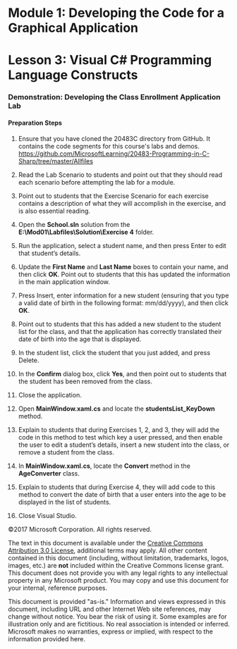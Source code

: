 # Module 1:  Developing the Code for a Graphical Application

# Lesson 3:  Visual C# Programming Language Constructs

### Demonstration: Developing the Class Enrollment Application Lab

#### Preparation Steps

1. Ensure that you have cloned the 20483C directory from GitHub. It contains the code segments for this course's labs and demos. https://github.com/MicrosoftLearning/20483-Programming-in-C-Sharp/tree/master/Allfiles


1.  Read the Lab Scenario to students and point out that they should read each
    scenario before attempting the lab for a module.
2.  Point out to students that the Exercise Scenario for each exercise contains
    a description of what they will accomplish in the exercise, and is also
    essential reading.
3.  Open the **School.sln** solution from the
    **E:\\Mod01\\Labfiles\\Solution\\Exercise 4** folder.
4.  Run the application, select a student name, and then press Enter to edit
    that student’s details.
5.  Update the **First Name** and **Last Name** boxes to contain your name, and
    then click **OK**. Point out to students that this has updated the
    information in the main application window.
6.  Press Insert, enter information for a new student (ensuring that you type a
    valid date of birth in the following format: mm/dd/yyyy), and then click
    **OK**.
7.  Point out to students that this has added a new student to the student list
    for the class, and that the application has correctly translated their date
    of birth into the age that is displayed.
8.  In the student list, click the student that you just added, and press
    Delete.
9.  In the **Confirm** dialog box, click **Yes**, and then point out to students
    that the student has been removed from the class.
10. Close the application.
11. Open **MainWindow.xaml.cs** and locate the **studentsList_KeyDown** method.
12. Explain to students that during Exercises 1, 2, and 3, they will add the
    code in this method to test which key a user pressed, and then enable the
    user to edit a student’s details, insert a new student into the class, or
    remove a student from the class.
13. In **MainWindow.xaml.cs**, locate the **Convert** method in the
    **AgeConverter** class.
14. Explain to students that during Exercise 4, they will add code to this
    method to convert the date of birth that a user enters into the age to be
    displayed in the list of students.
15. Close Visual Studio.






©2017 Microsoft Corporation. All rights reserved.

The text in this document is available under the  [Creative Commons Attribution 3.0 License](https://creativecommons.org/licenses/by/3.0/legalcode), additional terms may apply. All other content contained in this document (including, without limitation, trademarks, logos, images, etc.) are  **not**  included within the Creative Commons license grant. This document does not provide you with any legal rights to any intellectual property in any Microsoft product. You may copy and use this document for your internal, reference purposes.

This document is provided &quot;as-is.&quot; Information and views expressed in this document, including URL and other Internet Web site references, may change without notice. You bear the risk of using it. Some examples are for illustration only and are fictitious. No real association is intended or inferred. Microsoft makes no warranties, express or implied, with respect to the information provided here.
